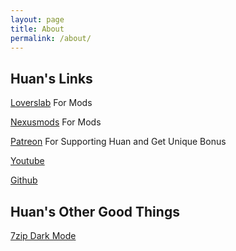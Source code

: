 ```yaml
---
layout: page
title: About
permalink: /about/
---
```


## Huan's Links

[Loverslab](https://www.loverslab.com/profile/3300864-huanrenfeng/) For Mods

[Nexusmods](https://www.nexusmods.com/skyrim/users/myaccount?tab=files) For Mods

[Patreon](https://www.patreon.com/modderHuan) For Supporting Huan and Get Unique Bonus

[Youtube](https://www.youtube.com/channel/UCPrSxuyxhgfnuQp3RMo0WEA?view_as=subscriber)

[Github](https://github.com/renfenghuan)

## Huan's Other Good Things

[7zip Dark Mode](https://github.com/renfenghuan/7zipDarkmode)